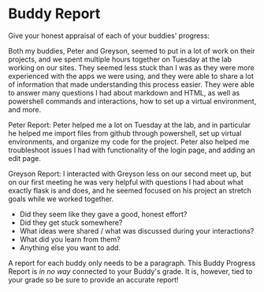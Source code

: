 # Buddy Report
Give your honest appraisal of each of your buddies' progress:

Both my buddies, Peter and Greyson, seemed to put in a lot of work on their projects, and we spent multiple hours together on Tuesday at the lab working on our sites. They seemed less stuck than I was as they were more experienced with the apps we were using, and they were able to share a lot of information that made understanding this process easier. They were able to answer many questions I had about markdown and HTML, as well as powershell commands and interactions, how to set up a virtual environment, and more. 

Peter Report: Peter helped me a lot on Tuesday at the lab, and in particular he helped me import files from github through powershell, set up virtual environments, and organize my code for the project. Peter also helped me troubleshoot issues I had with functionality of the login page, and adding an edit page.

Greyson Report: I interacted with Greyson less on our second meet up, but on our first meeting he was very helpful with questions I had about what exactly flask is and does, and he seemed focused on his project an stretch goals while we worked together.

* Did they seem like they gave a good, honest effort?  
* Did they get stuck somewhere?
* What ideas were shared / what was discussed during your interactions?
* What did you learn from them?
* Anything else you want to add.

A report for each buddy only needs to be a paragraph.  This Buddy Progress Report is _*in no way*_ connected to your Buddy's grade.  It is, however, tied to your grade so be sure to provide an accurate report!